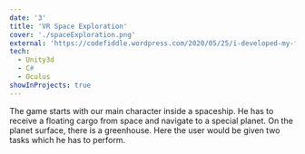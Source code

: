 ```yaml
---
date: '3'
title: 'VR Space Exploration'
cover: './spaceExploration.png'
external: 'https://codefiddle.wordpress.com/2020/05/25/i-developed-my-first-vr-game-in-less-than-10-hours/'
tech:
  - Unity3d
  - C#
  - Oculus
showInProjects: true
---
```


The game starts with our main character inside a spaceship. He has to receive a floating cargo from space and navigate to a special planet. On the planet surface, there is a greenhouse. Here the user would be given two tasks which he has to perform.
